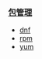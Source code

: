 ### [包管理](https://github.com/engild/mans/tree/master/Redhat-family-system-commands/packages_manage)
- [dnf](https://github.com/engild/mans/blob/master/Redhat-family-system-commands/packages_manage/dnf.md)
- [rpm](https://github.com/engild/mans/blob/master/Redhat-family-system-commands/packages_manage/rpm.md)
- [yum](https://github.com/engild/mans/blob/master/Redhat-family-system-commands/packages_manage/yum.md)
